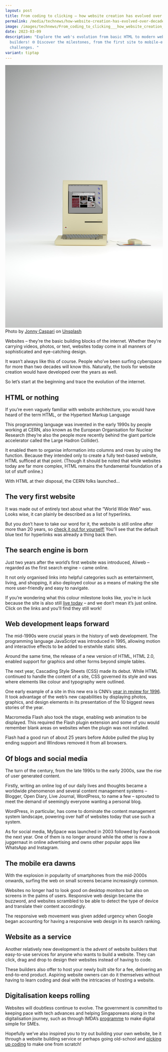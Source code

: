 ```yaml
---
layout: post
title: From coding to clicking – how website creation has evolved over decades
permalink: /media/technews/how-website-creation-has-evolved-over-decades/
image: /images/technews/From_coding_to_clicking___how_website_creation_has_evolved_over_decades.jpg
date: 2023-03-09
description: "Explore the web's evolution from basic HTML to modern website
  builders! 🌐 Discover the milestones, from the first site to mobile-era
  challenges. "
variant: tiptap
---
```

![retro computer for retro internet](/images/technews/history-website-building.jpg)
Photo by <a href="https://unsplash.com/@jonnyuiux?utm_source=unsplash&amp;utm_medium=referral&amp;utm_content=creditCopyText">Jonny Caspari</a> on <a href="https://unsplash.com/photos/d21CGQKtJh8?utm_source=unsplash&amp;utm_medium=referral&amp;utm_content=creditCopyText">Unsplash</a>

Websites – they’re the basic building blocks of the internet. Whether they’re carrying videos, photos, or text, websites today come in all manners of sophisticated and eye-catching design. 

It wasn’t always like this of course. People who’ve been surfing cyberspace for more than two decades will know this. Naturally, the tools for website creation would have developed over the years as well. 

So let’s start at the beginning and trace the evolution of the internet. 

## HTML or nothing 

If you’re even vaguely familiar with website architecture, you would have heard of the term HTML, or the Hypertext Markup Language

This programming language was invented in the early 1990s by people working at CERN, also known as the European Organisation for Nuclear Research (they’re also the people more recently behind the giant particle accelerator called the Large Hadron Collider). 

It enabled them to organise information into columns and rows by using the  function. Because they intended only to create a fully text-based website, HTML sufficed at that point. (Though it should be noted that while websites today are far more complex, HTML remains the fundamental foundation of a lot of stuff online.) 

With HTML at their disposal, the CERN folks launched…

## The very first website
  
It was made out of entirely text about what the “World Wide Web” was. Looks wise, it can plainly be described as a list of hyperlinks. 

But you don’t have to take our word for it, the website is still online after more than 20 years, so [check it out for yourself!](http://info.cern.ch/hypertext/WWW/TheProject.html) You’ll see that the default blue text for hyperlinks was already a thing back then. 

## The search engine is born 
Just two years after the world’s first website was introduced, Aliweb –regarded as the first search engine – came online. 

It not only organised links into helpful categories such as entertainment, living, and shopping, it also deployed colour as a means of making the site more user-friendly and easy to navigate. 

If you’re wondering what this colour milestone looks like, you’re in luck because the site is also still [live today](http://www.aliweb.com) – and we don’t mean it’s just online. Click on the links and you’ll find they still work! 

## Web development leaps forward
	
The mid-1990s were crucial years in the history of web development. The programming language JavaScript was introduced in 1995, allowing motion and interactive effects to be added to erstwhile static sites. 

Around the same time, the release of a new version of HTML, HTML 2.0, enabled support for graphics and other forms beyond simple tables. 

The next year, Cascading Style Sheets (CSS) made its debut. While HTML continued to handle the content of a site, CSS governed its style and was where elements like colour and typography were outlined. 

One early example of a site in this new era is CNN’s [year in review for 1996](http://edition.cnn.com/EVENTS/1996/year.in.review/). It took advantage of the web’s new capabilities by displaying photos, graphics, and design elements in its presentation of the 10 biggest news stories of the year. 

Macromedia Flash also took the stage, enabling web animation to be displayed. This required the Flash plugin extension and some of you would remember blank areas on websites when the plugin was not installed. 

Flash had a good run of about 25 years before Adobe pulled the plug by ending support and Windows removed it from all browsers. 
	
## Of blogs and social media 
The turn of the century, from the late 1990s to the early 2000s, saw the rise of user generated content. 

Firstly, writing an online log of our daily lives and thoughts became a worldwide phenomenon and several content management systems – Blogger, Open Diary, Live Journal, WordPress, to name a few – sprouted to meet the demand of seemingly everyone wanting a personal blog. 

WordPress, in particular, has come to dominate the content management system landscape, powering over half of websites today that use such a system. 

As for social media, MySpace was launched in 2003 followed by Facebook the next year. One of them is no longer around while the other is now a juggernaut in online advertising and owns other popular apps like WhatsApp and Instagram. 
	
## The mobile era dawns
	
With the explosion in popularity of smartphones from the mid-2000s onwards, surfing the web on small screens became increasingly common. 

Websites no longer had to look good on desktop monitors but also on screens in the palms of users. Responsive web design became the buzzword, and websites scrambled to be able to detect the type of device and translate their content accordingly. 

The responsive web movement was given added urgency when Google began accounting for having a responsive web design in its search ranking. 

## Website as a service
	
Another relatively new development is the advent of website builders that easy-to-use services for anyone who wants to build a website. They can click, drag and drop to design their websites instead of having to code. 

These builders also offer to host your newly built site for a fee, delivering an end-to-end product. Aspiring website owners can do it themselves without having to learn coding and deal with the intricacies of hosting a website. 
	
## Digitalisation keeps rolling 
Websites will doubtless continue to evolve. The government is committed to keeping pace with tech advances and helping Singaporeans along in the digitalisation journey, such as through IMDA’s [programme](https://www.imda.gov.sg/programme-listing/smes-go-digital) to make digital simple for SMEs. 

Hopefully we’ve also inspired you to try out building your own website, be it through a website building service or perhaps going old-school and [picking up coding](https://www.tech.gov.sg/media/technews/tips-to-help-you-get-started-with-coding) to make one from scratch!

<table></table>
